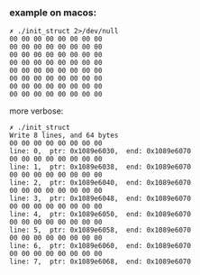 ### example on macos:

    ✗ ./init_struct 2>/dev/null
    00 00 00 00 00 00 00 00
    00 00 00 00 00 00 00 00
    00 00 00 00 00 00 00 00
    00 00 00 00 00 00 00 00
    00 00 00 00 00 00 00 00
    00 00 00 00 00 00 00 00
    00 00 00 00 00 00 00 00
    00 00 00 00 00 00 00 00



more verbose:

    ✗ ./init_struct                   
    Write 8 lines, and 64 bytes
    00 00 00 00 00 00 00 00
    line: 0,  ptr: 0x1089e6030,  end: 0x1089e6070
    00 00 00 00 00 00 00 00
    line: 1,  ptr: 0x1089e6038,  end: 0x1089e6070
    00 00 00 00 00 00 00 00
    line: 2,  ptr: 0x1089e6040,  end: 0x1089e6070
    00 00 00 00 00 00 00 00
    line: 3,  ptr: 0x1089e6048,  end: 0x1089e6070
    00 00 00 00 00 00 00 00
    line: 4,  ptr: 0x1089e6050,  end: 0x1089e6070
    00 00 00 00 00 00 00 00
    line: 5,  ptr: 0x1089e6058,  end: 0x1089e6070
    00 00 00 00 00 00 00 00
    line: 6,  ptr: 0x1089e6060,  end: 0x1089e6070
    00 00 00 00 00 00 00 00
    line: 7,  ptr: 0x1089e6068,  end: 0x1089e6070 
